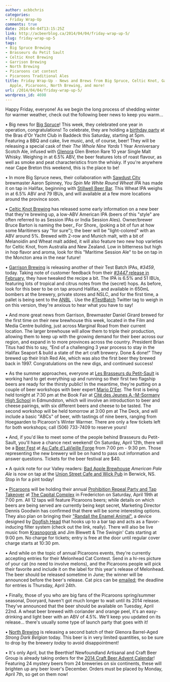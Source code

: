 ```yaml
---
author: acbbchris
categories:
- Friday Wrap-Up
comments: true
date: 2014-04-04T13:15:25Z
link: http://acbeerblog.ca/2014/04/04/friday-wrap-up-5/
slug: friday-wrap-up-5
tags:
- Big Spruce Brewing
- Brasseurs du Petit Sault
- Celtic Knot Brewing
- Garrison Brewing
- North Brewing
- Picaroons cat contest
- Picaroons Traditional Ales
title: Friday Wrap-Up - News and Brews from Big Spruce, Celtic Knot, Garrison, Bad
  Apple, Picaroons, North Brewing, and more!
url: /2014/04/04/friday-wrap-up-5/
wordpress_id: 4698
---
```


Happy Friday, everyone! As we begin the long process of shedding winter for warmer weather, check out the following beer news to keep you warm...

• Big news for [Big Spruce](http://www.bigspruce.ca/)! This week, they celebrated one year in operation, congratulations! To celebrate, they are holding a [birthday party](https://www.facebook.com/events/132045546970633/) at the Bras d'Or Yacht Club in Baddeck this Saturday, starting at 5pm. Featuring a BBQ and cake, live music, and, of course, beer! They will be releasing a special cask of their _The Whole Nine Yards_ 1 Year Anniversary Scotch Ale, infused with [Glenora](http://www.glenoradistillery.com/) Glen Breton Rare 10 year Single Malt Whisky. Weighing in at 6.5% ABV, the beer features lots of roast flavour, as well as smoke and peat characteristics from the whisky. If you're anywhere near Cape Breton this weekend, this is the place to be!

• In more Big Spruce news, their collaboration with [Sawdust City](http://www.sawdustcitybeer.blogspot.ca/) brewmaster Aaron Spinney, _You Spin Me White Round Wheat IPA_ has made it on tap in Halifax, beginning with [Stillwell Beer Bar](http://www.barstillwell.com/).  This Wheat IPA weighs in at 6.5% ABV and 79 IBUs, and will available at a few more locations around the province soon.

• [Celtic Knot Brewing](https://www.facebook.com/CelticKnotBrewing) has released some early information on a new beer that they're brewing up, a low-ABV American IPA (beers of this "style" are often referred to as Session IPAs or India Session Ales). Owner/brewer Bruce Barton is naming the beer_ For Shore_ (poking a bit of fun at how some Maritimers say "for sure"); the beer will be "light-colored" with an ABV around 5%. Brewed with 2-row and Munich malt, with a bit of Melanoidin and Wheat malt added, it will also feature two new hop varieties for Celtic Knot, from Australia and New Zealand. Low in bitterness but high in hop flavor and aroma, look for this "Maritime Session Ale" to be on tap in the Moncton area in the near future!

• [Garrison Brewing](http://www.garrisonbrewing.com/) is releasing another of their Test Batch IPAs, _#3459_, today. Taking note of customer feedback from their [_#3447_ release in February](http://atlanticcanadabeerblog.wordpress.com/2014/02/14/friday-wrap-up-20140214/), they have tweaked the recipe a bit. The IPA is 6.5% and 51 IBUs, featuring lots of tropical and citrus notes from the (secret) hops. As before, look for this beer to be on tap around Halifax, and available in 650mL bombers at the brewery, private stores and NSLC, and for the first time, a pallet is being sent to the [ANBL](http://www.nbliquor.com/) . Use the [#TestBatch](https://twitter.com/search?q=%23TestBatch&src=hash) Twitter tag to weigh in on this version, they're anxious to hear what you have to say!

• And more great news from Garrison, Brewmaster Daniel Girard brewed for the first time on their new brewhouse this week, located in the Film and Media Centre building, just across Marginal Road from their current location. The larger brewhouse will allow them to triple their production, allowing them to keep up with the growing demand for their beer across our region, and expand in to more provinces across the country. President Brian Titus had this to say, “End of a challenging 3 year process to stay in the Halifax Seaport & build a state of the art craft brewery. Done & done!” They brewed up their Irish Red Ale, which was also the first beer they brewed back in 1997. Congratulations on the new digs, and continued success!

• As the summer approaches, everyone at [Les Brasseurs du Petit-Sault](http://brasseurspetitsault.com/) is working hard to get everything up and running so their first two flagship beers are ready for the thirsty public! In the meantime, they're putting on a couple of beer workshops with beer expert [Mario D'Eer](http://mariodeer.com/). The first is being held tonight at 7:30 pm at the Book Fair at [Cité des Jeunes A.-M-Sormany High School](http://en.wikipedia.org/wiki/Cit%C3%A9_des_Jeunes_A.-M.-Sormany) in Edmundston, which will involve an introduction to beer and cheese pairings, with six different beers and cheese to be tasted. The second workshop will be held tomorrow at 3:00 pm at The Deck, and will include a basic "ABCs" of beer, with tastings of nine beers, ranging from Hoegaarden to Picaroon's Winter Warmer. There are only a few tickets left for both workshops; call (506) 733-7409 to reserve yours!

• And, if you'd like to meet some of the people behind Brasseurs du Petit-Sault, you'll have a chance next weekend! On Saturday, April 12th, there will be a [Beer Fest](https://www.facebook.com/pages/Cafe-Dla-Vieille-Forge/157048197646168?hc_location=timeline) at [Au Cafe d'LaVieille Forge](https://www.facebook.com/pages/Cafe-Dla-Vieille-Forge/157048197646168?hc_location=timeline) from 7:00 pm - 9:30 pm. Those representing the new brewery will be on hand to pass out information and answer questions. Tickets for the beer festival are $40.

•  A quick note for our Valley readers: [Bad Apple Brewhouse](https://www.facebook.com/badapplebrewhouse) _American Pale Ale_ is now on tap at the [Union Street Cafe and Wick Pub](http://www.unionstreetcafe.ca/) in Berwick, NS. Stop in for a pint today!

• [Picaroons](https://www.facebook.com/picaroons) will be holding their annual [Prohibition Repeal Party and Tap Takeover](https://www.facebook.com/events/210998705776641/) at [The Capital Complex](https://www.facebook.com/thecapitalcomplex) in Fredericton on Saturday, April 19th at 7:00 pm. All 12 taps will feature Picaroons beers; while details on which beers are being served are currently being kept secret, Marketing Director Dennis Goodwin has confirmed that there will be some interesting options. They also plan on bringing their ["Randall the Enamel Animal"](http://www.dogfish.com/company/tangents/randall-the-enamel-animal.htm), a device designed by [Dogfish Head](http://www.dogfish.com/) that hooks up to a bar tap and acts as a flavor-inducing filter system (check out the link, really). There will also be live music from [Krasnogorsk](https://www.facebook.com/pages/Krasnogorsk/111506588866207) and Jim Blewett & The Swingin' Cats starting at 9:00 pm. No charge for tickets; entry is free at the door until regular cover charge starts at 10:30 pm.

• And while on the topic of annual Picaroons events, they're currently accepting entries for their Melonhead Cat Contest. Send in a hi-res picture of your cat (no need to involve melons), and the Picaroons people will pick their favorite and include it on the label for this year's release of Melonhead. The beer should be released sometime in June; the winner will be announced before the beer's release. Cat pics can be [emailed](mailto:MelonheadContest<at>gmail.com); the deadline for entries is Thursday, April 24th.

• Finally, those of you who are big fans of the Picaroons spring/summer seasonal, Dooryard, haven't got much longer to wait until its 2014 release. They've announced that the beer should be available on Tuesday, April 22nd. A wheat beer brewed with coriander and orange peel, it's an easy-drinking and light beer with an ABV of 4.5%. We'll keep you updated on its release... there's usually some type of launch party that goes with it!

• [North Brewing](http://www.northbrewing.ca/) is releasing a second batch of their Glenora Barrel-Aged _Strong Dark Belgian_ today. This beer is in very limited quantities, so be sure to drop by the brewery *today* to avoid disappointment!

• It's only April, but the Beerthief Newfoundland Artisanal and Craft Beer Group is already taking orders for the [2014 Craft Beer Advent Calendar](http://www.beerthief.ca/for-sale/christmas-beer-advent-calendar-2014)! Featuring 24 mystery beers from 24 breweries on six continents, these will brighten up any beer lover's December. Orders must be placed by Monday, April 7th, so get on them now!
